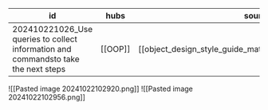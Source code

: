 
| id                                                                                 | hubs    | source                                                     |
| ---------------------------------------------------------------------------------- | ------- | ---------------------------------------------------------- |
| 202410221026_Use queries to collect information and commandsto take the next steps | [[OOP]] | [[object_design_style_guide_matthias_noback.pdf#page=202]] |
![[Pasted image 20241022102920.png]]
![[Pasted image 20241022102956.png]]
